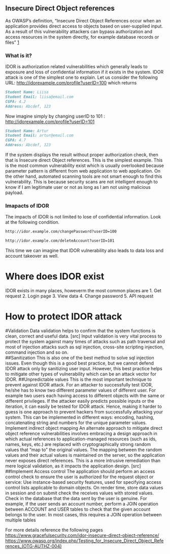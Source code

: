 ## Insecure Direct Object references

As OWASP’s definition, “Insecure Direct Object References occur when an application provides direct access to objects based on user-supplied input. As a result of this vulnerability attackers can bypass authorization and access resources in the system directly, for example database records or files” [1](https://www.owasp.org/index.php/Testing_for_Insecure_Direct_Object_References_(OTG-AUTHZ-004))

### What is it?
IDOR is authorization related vulnerabilities which generally leads to exposure and loss of confidential information if it exists in the system. IDOR attack is one of the simplest one to explain.
Let us consider the following URL:
http://idorexample.com/profile?userID=100 which returns
```markdown
Student Name: Liisa
Student Email: liisa@email.com
CGPA: 4.2
Address: Abcdef, 123
```
Now imagine simply by changing userID to 101 : http://idorexample.com/profile?userID=101
```markdown
Student Name: Artur
Student Email: artur@email.com
CGPA: 4.7
Address: Abcdef, 123
```

If the system displays the result without proper authorization check, then that is Insecure direct Object references. This is the simplest example. This is the most common vulnerability exist which is usually overlooked because parameter pattern is different from web application to web application. On the other hand, automated scanning tools are not smart enough to find this vulnerability. This is because security scans are not intelligent enough to know if I am legitimate user or not as long as I am not using malicious payload.  

### Imapacts of IDOR
The impacts of IDOR is not limited to lose of confidential information. Look at the following condition. 

```markdown
http://idor.example.com/changePassword?userID=100
```
```markdown
http://idor.example.com/deleteAccount?userID=101
```
This time we can imagine that IDOR vulnerability also leads to data loss and account takeover as well. 

# Where does IDOR exist
IDOR exists in many places, howeverm the most common places are 
    1. Get request
    2. Login page
    3. View data
    4. Change password
    5. API request

# How to protect IDOR attack

#Validation
Data validation helps to confirm that the system functions is clean, correct and useful data. [src] Input validation is very vital process to protect the system against many times of attacks such as path traversal and most of injection attacks such as sql injection, cross-site scripting injection, command injection and so on.  
##Sanitization
This is also one of the best method to solve sql injection issues. Even though this is a good best practice, but we cannot defend IDOR attack only by sanitizing user input. However, this best practice helps to mitigate other types of vulnerability which can be an attack vector for IDOR.
##Unpredictable values
This is the most important technique to prevent against IDOR attack. For an attacker to successfully test IDOR, he/she has to know two different parameter values of different user. For example two users each having access to different objects with the same or different privileges.
If the attacker easily predicts possible inputs or the iteration, it can easily be tested for IDOR attack. Hence, making it harder to guess is one approach to prevent hackers from successfully attacking your system. This can be implemented in different ways: encoding, hashing, concatenating string and numbers for the unique parameter values.
Implement indirect object mapping
An alternate approach to mitigate direct object reference vulnerabilities involves embracing a design approach in which actual references to application-managed resources (such as ids, names, keys, etc.)  are replaced with cryptographically strong random values that “map to” the original values. The mapping between the random values and their actual values is maintained on the server, so the application never exposes direct references.  This is a more intrusive remediation than mere logical validation, as it impacts the application design. [src]
##Implement Access control
The application should perform an access control check to ensure the user is authorized for the request object or service:
Use instance-based security features, used for specifying access control lists applicable to domain objects.
On render time, store data values in session and on submit check the receives values with stored values.
Check in the database that the data sent by the user is genuine. For example, if the user sends an account number, perform a JOIN operation between ACCOUNT and USER tables to check that the given account belongs to the user. In most cases, this requires a JOIN operation between multiple tables

For more details reference the following pages
https://www.gracefulsecurity.com/idor-insecure-direct-object-reference/
https://www.owasp.org/index.php/Testing_for_Insecure_Direct_Object_References_(OTG-AUTHZ-004)

